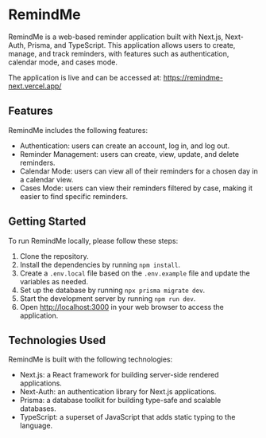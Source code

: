# RemindMe

RemindMe is a web-based reminder application built with Next.js, Next-Auth, Prisma, and TypeScript. This application allows users to create, manage, and track reminders, with features such as authentication, calendar mode, and cases mode.

The application is live and can be accessed at: https://remindme-next.vercel.app/

## Features

RemindMe includes the following features:

- Authentication: users can create an account, log in, and log out.
- Reminder Management: users can create, view, update, and delete reminders.
- Calendar Mode: users can view all of their reminders for a chosen day in a calendar view.
- Cases Mode: users can view their reminders filtered by case, making it easier to find specific reminders.

## Getting Started

To run RemindMe locally, please follow these steps:

1. Clone the repository.
2. Install the dependencies by running `npm install`.
3. Create a `.env.local` file based on the `.env.example` file and update the variables as needed.
4. Set up the database by running `npx prisma migrate dev`.
5. Start the development server by running `npm run dev`.
6. Open [http://localhost:3000](http://localhost:3000) in your web browser to access the application.

## Technologies Used

RemindMe is built with the following technologies:

- Next.js: a React framework for building server-side rendered applications.
- Next-Auth: an authentication library for Next.js applications.
- Prisma: a database toolkit for building type-safe and scalable databases.
- TypeScript: a superset of JavaScript that adds static typing to the language.
